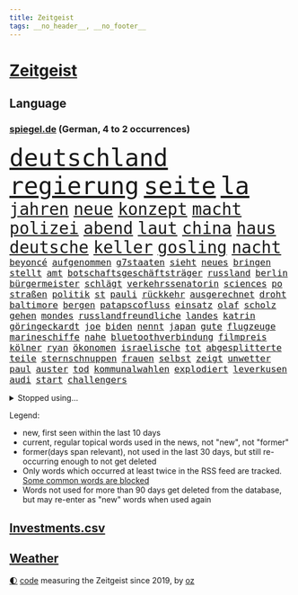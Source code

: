 ```yaml
---
title: Zeitgeist
tags: __no_header__, __no_footer__
---
```


# [Zeitgeist](https://oliz.io/zeitgeist/)

## Language

<h3><a href="https://www.spiegel.de" target="_blank">spiegel.de</a> (German, 4 to 2 occurrences)</h3>
<p style="font-family:monospace">
<span style="font-size:32pt"><a href="news_links.html#deutschland" class="current">deutschland</a></span>
<span style="font-size:32pt"><a href="news_links.html#regierung" class="current">regierung</a></span>
<span style="font-size:32pt"><a href="news_links.html#seite" class="current">seite</a></span>
<span style="font-size:32pt"><a href="news_links.html#la" class="current">la</a></span>
<br>
<span style="font-size:22pt"><a href="news_links.html#jahren" class="current">jahren</a></span>
<span style="font-size:22pt"><a href="news_links.html#neue" class="current">neue</a></span>
<span style="font-size:22pt"><a href="news_links.html#konzept" class="current">konzept</a></span>
<span style="font-size:22pt"><a href="news_links.html#macht" class="current">macht</a></span>
<span style="font-size:22pt"><a href="news_links.html#polizei" class="current">polizei</a></span>
<span style="font-size:22pt"><a href="news_links.html#abend" class="current">abend</a></span>
<span style="font-size:22pt"><a href="news_links.html#laut" class="current">laut</a></span>
<span style="font-size:22pt"><a href="news_links.html#china" class="current">china</a></span>
<span style="font-size:22pt"><a href="news_links.html#haus" class="current">haus</a></span>
<span style="font-size:22pt"><a href="news_links.html#deutsche" class="current">deutsche</a></span>
<span style="font-size:22pt"><a href="news_links.html#keller" class="current">keller</a></span>
<span style="font-size:22pt"><a href="news_links.html#gosling" class="current">gosling</a></span>
<span style="font-size:22pt"><a href="news_links.html#nacht" class="current">nacht</a></span>
<br>
<span style="font-size:12pt"><a href="news_links.html#beyoncé" class="current">beyoncé</a></span>
<span style="font-size:12pt"><a href="news_links.html#aufgenommen" class="current">aufgenommen</a></span>
<span style="font-size:12pt"><a href="news_links.html#g7staaten" class="current">g7staaten</a></span>
<span style="font-size:12pt"><a href="news_links.html#sieht" class="current">sieht</a></span>
<span style="font-size:12pt"><a href="news_links.html#neues" class="current">neues</a></span>
<span style="font-size:12pt"><a href="news_links.html#bringen" class="current">bringen</a></span>
<span style="font-size:12pt"><a href="news_links.html#stellt" class="current">stellt</a></span>
<span style="font-size:12pt"><a href="news_links.html#amt" class="current">amt</a></span>
<span style="font-size:12pt"><a href="news_links.html#botschaftsgeschäftsträger" class="new">botschaftsgeschäftsträger</a></span>
<span style="font-size:12pt"><a href="news_links.html#russland" class="current">russland</a></span>
<span style="font-size:12pt"><a href="news_links.html#berlin" class="current">berlin</a></span>
<span style="font-size:12pt"><a href="news_links.html#bürgermeister" class="current">bürgermeister</a></span>
<span style="font-size:12pt"><a href="news_links.html#schlägt" class="current">schlägt</a></span>
<span style="font-size:12pt"><a href="news_links.html#verkehrssenatorin" class="current">verkehrssenatorin</a></span>
<span style="font-size:12pt"><a href="news_links.html#sciences" class="new">sciences</a></span>
<span style="font-size:12pt"><a href="news_links.html#po" class="current">po</a></span>
<span style="font-size:12pt"><a href="news_links.html#straßen" class="current">straßen</a></span>
<span style="font-size:12pt"><a href="news_links.html#politik" class="current">politik</a></span>
<span style="font-size:12pt"><a href="news_links.html#st" class="current">st</a></span>
<span style="font-size:12pt"><a href="news_links.html#pauli" class="current">pauli</a></span>
<span style="font-size:12pt"><a href="news_links.html#rückkehr" class="current">rückkehr</a></span>
<span style="font-size:12pt"><a href="news_links.html#ausgerechnet" class="current">ausgerechnet</a></span>
<span style="font-size:12pt"><a href="news_links.html#droht" class="current">droht</a></span>
<span style="font-size:12pt"><a href="news_links.html#baltimore" class="current">baltimore</a></span>
<span style="font-size:12pt"><a href="news_links.html#bergen" class="current">bergen</a></span>
<span style="font-size:12pt"><a href="news_links.html#patapscofluss" class="new">patapscofluss</a></span>
<span style="font-size:12pt"><a href="news_links.html#einsatz" class="current">einsatz</a></span>
<span style="font-size:12pt"><a href="news_links.html#olaf" class="current">olaf</a></span>
<span style="font-size:12pt"><a href="news_links.html#scholz" class="current">scholz</a></span>
<span style="font-size:12pt"><a href="news_links.html#gehen" class="current">gehen</a></span>
<span style="font-size:12pt"><a href="news_links.html#mondes" class="new">mondes</a></span>
<span style="font-size:12pt"><a href="news_links.html#russlandfreundliche" class="new">russlandfreundliche</a></span>
<span style="font-size:12pt"><a href="news_links.html#landes" class="current">landes</a></span>
<span style="font-size:12pt"><a href="news_links.html#katrin" class="current">katrin</a></span>
<span style="font-size:12pt"><a href="news_links.html#göringeckardt" class="current">göringeckardt</a></span>
<span style="font-size:12pt"><a href="news_links.html#joe" class="current">joe</a></span>
<span style="font-size:12pt"><a href="news_links.html#biden" class="current">biden</a></span>
<span style="font-size:12pt"><a href="news_links.html#nennt" class="current">nennt</a></span>
<span style="font-size:12pt"><a href="news_links.html#japan" class="current">japan</a></span>
<span style="font-size:12pt"><a href="news_links.html#gute" class="current">gute</a></span>
<span style="font-size:12pt"><a href="news_links.html#flugzeuge" class="current">flugzeuge</a></span>
<span style="font-size:12pt"><a href="news_links.html#marineschiffe" class="new">marineschiffe</a></span>
<span style="font-size:12pt"><a href="news_links.html#nahe" class="current">nahe</a></span>
<span style="font-size:12pt"><a href="news_links.html#bluetoothverbindung" class="new">bluetoothverbindung</a></span>
<span style="font-size:12pt"><a href="news_links.html#filmpreis" class="current">filmpreis</a></span>
<span style="font-size:12pt"><a href="news_links.html#kölner" class="current">kölner</a></span>
<span style="font-size:12pt"><a href="news_links.html#ryan" class="current">ryan</a></span>
<span style="font-size:12pt"><a href="news_links.html#ökonomen" class="current">ökonomen</a></span>
<span style="font-size:12pt"><a href="news_links.html#israelische" class="current">israelische</a></span>
<span style="font-size:12pt"><a href="news_links.html#tot" class="current">tot</a></span>
<span style="font-size:12pt"><a href="news_links.html#abgesplitterte" class="new">abgesplitterte</a></span>
<span style="font-size:12pt"><a href="news_links.html#teile" class="current">teile</a></span>
<span style="font-size:12pt"><a href="news_links.html#sternschnuppen" class="new">sternschnuppen</a></span>
<span style="font-size:12pt"><a href="news_links.html#frauen" class="current">frauen</a></span>
<span style="font-size:12pt"><a href="news_links.html#selbst" class="current">selbst</a></span>
<span style="font-size:12pt"><a href="news_links.html#zeigt" class="current">zeigt</a></span>
<span style="font-size:12pt"><a href="news_links.html#unwetter" class="current">unwetter</a></span>
<span style="font-size:12pt"><a href="news_links.html#paul" class="current">paul</a></span>
<span style="font-size:12pt"><a href="news_links.html#auster" class="current">auster</a></span>
<span style="font-size:12pt"><a href="news_links.html#tod" class="current">tod</a></span>
<span style="font-size:12pt"><a href="news_links.html#kommunalwahlen" class="current">kommunalwahlen</a></span>
<span style="font-size:12pt"><a href="news_links.html#explodiert" class="current">explodiert</a></span>
<span style="font-size:12pt"><a href="news_links.html#leverkusen" class="current">leverkusen</a></span>
<span style="font-size:12pt"><a href="news_links.html#audi" class="current">audi</a></span>
<span style="font-size:12pt"><a href="news_links.html#start" class="current">start</a></span>
<span style="font-size:12pt"><a href="news_links.html#challengers" class="new">challengers</a></span>
</p>
<details>
<summary>Stopped using...</summary>
<p class="former" style="font-size:12pt">
2020(1290) alternativen(1289) bietet(1288) rassismus(1288) reduziert(1288) weise(1288) aufgerufen(1287) entdeckte(1287) firma(1287) italiens(1287) maria(1287) maß(1287) zugang(1287) entwurf(1286) steigenden(1286) unmut(1286) versprach(1286) kino(1285) nationen(1285) konfrontiert(1284) schoss(1284) überlebt(1284) 2000(1283) bewerber(1283) entwicklungen(1283) fuß(1283) haftstrafe(1283) klaren(1283) krankheit(1283) moderne(1283) queen(1283) übergeben(1283) durchsetzen(1282) klein(1282) wolle(1282) äußerungen(1282) atmosphäre(1281) favoriten(1281) kämpfer(1281) mörder(1281) verteidigungsministerium(1281) vorsitzenden(1281) überlebte(1281) armut(1280) hans(1280) illegalen(1280) kräftig(1280) regen(1280) spanischen(1280) trauer(1280) uspräsidenten(1280) verlängern(1280) verschoben(1280) angeblichen(1279) beachten(1279) forderte(1279) künftigen(1279) portugal(1279) rand(1279) restaurants(1279) berufung(1278) einstellen(1278) kabinett(1278) beispielen(1277) erneuten(1277) kolumnist(1277) kraftvoll(1277) nigeria(1277) radikale(1277) rom(1277) rückschlag(1277) dokumente(1276) einstigen(1276) längere(1276) sports(1276) städte(1276) weder(1276) bundesstaat(1275) nominiert(1275) offenen(1275) ungarns(1275) engagement(1274) i(1274) jüngeren(1274) lebte(1274) pflanzen(1274) warschau(1274) wirtschaftlichen(1274) einsetzen(1273) institut(1273) null(1273) schwierigkeiten(1273) strecke(1273) erkrankung(1271) fußballprofi(1271) mitteln(1271) oliver(1271) weite(1271) dar(1270) übernahme(1270) taliban(1269) erfunden(1268) ausmaß(1267) enge(1267) weckt(1267) überholt(1267) aufarbeitung(1265) halb(1265) müsste(1265) ringen(1264) vorgestellt(1264) holocaust(1263) gouverneur(1262) vorgelegt(1262) parallelen(1258) umgeht(1258) syrer(1257) abgelehnt(1256) offenbart(1256) museum(1255) schießen(1255) aufgabe(1248) vorläufig(1246) empfangen(1239) herausforderungen(1236) ära(1232) langem(1226) zusätzliche(1221) hitler(1218) estland(1162) rein(1136) blut(1107) charles(1082) lehren(1046) drohende(1038) kolumbien(1034) arte(1027) rereportage(1027) inflationsrate(1026) ausnahme(1021) gremium(986) polnischen(983) jahrzehnt(972) energiepreise(963) gehälter(943) fifa(942) games(926) 15000(925) krankenkassen(914) umsetzung(902) betrüger(894) fußballs(876) außenministerium(863) buschmann(851) weiten(834) krim(833) gefechte(832) streik(803) westens(801) umfragen(793) 40000(789) austausch(769) starkes(744) crew(737) wall(736) durchsuchen(730) großmutter(726) jack(718) viral(701) suchte(693) chefs(685) debattiert(685) paderborn(681) stockholm(681) schwächen(679) iii(677) youtube(676) republikanern(665) plädieren(664) jemals(653) entschuldigen(644) fassungslos(639) toilette(636) innenstadt(634) eigentliche(627) offizielle(624) disney(617) mithalten(617) studentin(609) herunter(598) lettland(597) eben(594) töne(594) lula(589) angeblicher(587) kita(585) erzielte(584) konten(584) beobachter(572) eingriff(569) kompliziert(565) quer(565) angreifen(564) persönlichen(562) direktor(555) future(553) schmeckt(552) spaltet(548) operiert(540) taucher(534) befragung(532) sam(531) erreichbar(529) jets(522) reichlich(517) bewirken(515) ausgemacht(514) one(513) 500000(512) zehntausenden(509) mitgliedern(503) überlebende(502) dfbelf(496) strafanzeige(491) kurzzeitig(488) mächtige(487) tourismus(479) freigelassen(477) rammt(476) kulturkampf(475) jung(467) geschwister(465) umstrittener(465) hilfsorganisation(463) gebühren(462) plätze(459) cem(458) wohlstand(456) islamistischen(450) ausgerufen(443) fluggesellschaft(440) wettlauf(439) niederländischen(438) dom(435) dennis(432) generäle(431) kleinere(431) 140(428) bär(425) panik(421) 130(419) 51(419) attackieren(419) loswerden(417) radfahrer(416) vereinten(411) arbeitskampf(410) instituts(409) rio(400) rebellion(397) kalkül(394) bestreiten(393) ebrahim(391) sofortiger(376) rückhalt(374) adhs(373) alexandra(373) produkt(368) drohte(365) wärmepumpe(365) arbeitswelt(356) lina(356) einsturz(355) massenhaft(353) straßenverkehr(352) beine(351) kolleginnen(351) gedenkt(350) gefangenenaustausch(349) luxus(349) überfahren(349) rotenburg(348) begleitete(346) belgische(344) expertengremium(341) minutenlang(341) fossile(336) inhaftierte(335) raisi(335) beteiligte(334) filmbranche(332) infolge(330) institute(330) heiklen(329) mohammed(329) 9(327) rekrutiert(325) beruft(321) finger(321) soldatinnen(321) vogel(320) blicke(319) dietmar(319) jeffrey(317) popp(316) achtjährige(315) bekennt(315) entgehen(315) open(314) aleksandar(309) spahn(308) würdigung(307) schirdewan(305) leichte(304) bundesagentur(301) trauma(295) rechtsradikalen(294) tierwohl(293) busfahrer(292) bartsch(290) vorlegen(289) weisen(289) selbstoptimierung(286) spaghetti(286) allgemeine(285) geschlossene(283) zulieferer(283) pass(282) anteile(281) eauto(279) palästinensischen(278) verkaufte(278) strafverfahren(277) zutaten(276) dfbfrauen(275) politikerinnen(274) arbeitslosen(272) journalistin(272) höheren(271) football(269) goldene(269) kooperiert(269) drohender(267) kriegsende(267) sicherheitsmaßnahmen(266) winfried(266) runden(265) fashion(264) sterne(264) week(264) realistisch(261) butter(259) maximal(259) kugel(258) erstaunlich(257) erwischte(257) exemplar(257) instagrampost(257) argentiniens(256) geleistet(256) jemen(255) rätselt(254) cannabislegalisierung(251) costa(251) hunden(251) entstand(250) kindesmissbrauch(250) airport(249) reserve(249) südkoreanische(247) unerwartete(247) monatelange(246) meyer(245) samstagabend(244) recherche(243) betrieben(242) klimaschädliche(242) debütant(240) digitalen(239) schild(239) tabellenführer(239) sichergestellt(237) hebel(235) fußballweltverband(233) saudiarabiens(233) andauern(232) kabine(232) models(232) roter(232) ticketpreise(232) 03(230) goldenen(229) gewöhnt(226) hall(226) betrag(225) tvsender(225) zypern(225) karrierecoach(224) franziska(223) rufe(223) rätselhafte(223) british(222) spezialeinheit(222) schwester(220) jugendorganisation(218) reformiert(215) rki(215) manchem(212) morgenstunden(211) steuererhöhungen(211) eigentlichen(210) wankt(210) mützenich(209) attentäter(208) erzeugt(207) verbannen(207) beschwert(206) düsteren(206) glänzt(206) son(205) klischee(204) noten(203) horst(201) königshaus(199) linkenpolitiker(199) mitmenschen(198) angeführt(196) kritikerin(195) regelungen(195) erstaunliche(194) kubicki(194) reifen(194) 55(193) mobbing(193) medizinische(192) spurlos(192) ultrarechten(192) kriege(191) nflstar(190) weitreichenden(190) demos(189) tsg(189) gerechnet(186) sitz(186) tolle(186) einlegen(185) sanierung(184) bist(182) mittwochmorgen(182) spitzenspiel(182) akademie(181) saarbrücken(180) betrugsprozess(178) mohammadi(178) effenbergbank(177) glückwünsche(177) schmalkalden(177) geregelt(176) größenwahn(174) unterscheidet(174) beteiligung(173) reagierten(173) verbotenen(173) überfüllten(173) neukölln(172) doha(171) gefängnisse(169) gauck(167) israelgazanews(167) santos(167) sara(167) bridge(166) mohammad(166) uneins(166) aufzubauen(165) gewähren(165) abschiebestopp(164) vereinbart(164) überfielen(164) eingedrungen(162) eingeweiht(162) nordwesten(162) immunsystem(161) mitgestalten(160) schacht(160) angespannten(159) bsw(159) häftlinge(159) gebraucht(158) bettina(157) club(157) fdpvize(157) flensburg(157) betroffener(156) bewaffneter(156) enttäuschen(156) versammelt(156) arbeitsrecht(155) lufthansatochter(155) bewirkt(154) staatssekretärin(154) traditionsklubs(154) warnstreiks(154) autonomiebehörde(152) räumung(152) düpiert(149) manch(149) erkämpfte(148) häme(148) bahnkunden(147) crown(147) freiem(147) gefeierte(147) literaturpreis(147) unikliniken(147) claus(146) einschnitte(146) gdlchef(146) lernte(146) lokführergewerkschaft(146) netflixserie(146) netzbetreiber(146) veränderung(146) weselsky(146) nationalmannschaftskapitän(145) sicherung(145) verhandlungsrunde(145) db(144) köpfen(144) bewacht(143) erwünscht(143) neffe(143) oppositionspartei(143) dunkeln(142) evan(142) nbasuperstar(142) weitem(142) aufzuarbeiten(141) gesundheitsbehörde(140) kolumbiens(140) spdfraktionschef(140) benedikt(139) finanzieren(139) haderte(139) ausrufezeichen(138) bauer(138) staatsoberhaupt(138) abgekommen(137) bezahlung(137) brisante(137) einnahme(137) immense(137) sammelte(136) dreijähriger(135) genehmigung(135) bundesverfassungsgerichts(134) energieinfrastruktur(134) hauswand(134) kündigungen(134) lokführern(134) stichwaffe(134) tourt(134) lebensstil(133) diverse(132) eingelöst(132) fdpfinanzminister(132) revier(132) 84(131) brutalität(131) clarke(131) freikommen(131) genozid(131) jesus(129) dfbteam(128) mileis(128) damaligen(127) janeiro(127) mutmaßlichem(127) usostküste(127) anzahl(126) ernsthaft(126) mehrwertsteuersatz(125) orbáns(125) sharon(125) versorgte(125) beruhigungsmittel(124) fördere(124) konsumieren(124) tennislegende(123) meghan(122) skigebiet(122) gershkovich(121) weihnachtsgeschenke(121) besitzen(120) misshandlungen(120) neuseelands(118) profitierte(118) angeklagten(117) belegschaft(117) christliche(117) dauerkrise(117) heimischen(117) sängerinnen(117) agnes(116) ehefrauen(116) starkwatzinger(116) merken(114) unterziehen(114) zeitdruck(114) förderprogramme(113) bundestagsmandat(112) donnerstagmorgen(112) fabrik(112) gespart(112) hebamme(112) natopartnern(112) blockbuster(111) buchempfehlungen(111) grundgesetzänderung(111) haut(111) einstufung(110) harvard(110) teppich(110) zeitalter(110) beigelegt(109) roberts(109) umfangreiche(109) inhaftierten(108) masterplan(108) aktiviert(107) andenken(107) mysteriöser(107) präsidentschaftswahlen(107) teamkollegen(107) amtierende(106) eiskunstlauf(106) mauern(106) platzen(106) spielabbruch(106) vorsitz(106) aufforstung(105) inhaftiert(105) materie(105) münzen(104) niedergelegt(104) shoppingapp(103) temu(103) wahr(103) wohnhausbrand(103) bill(102) humanitärer(102) kündigten(102) natochef(102) provinzen(102) prägende(102) verkünden(102) anzugreifen(101) dreyer(101) heuschnupfen(101) center(100) angepasst(99) fünfter(99) heizung(99) präsentierte(99) spiegelkorrespondentin(99) ranghohe(98) scorsese(98) bernhard(97) designs(97) gründet(97) high(97) meistgehörten(97) normalerweise(97) can(96) cavallo(96) erzielen(96) kiewer(96) banksy(95) erkranken(95) millionenschaden(95) passagier(95) vorgänge(95) saunen(94) westukraine(94) socken(93) spitzenwerte(93) talk(93) verwendung(93) barack(92) bianca(92) gleichberechtigung(92) wüten(92) aggressionen(91) beschädigten(91) ergeht(91) massenweise(91) seoul(91) totalmoderator(91) trotzt(91) dämon(90) fossil(90) gaspreise(90) hamasführer(90) hoheitsansprüche(90) meeresgebiet(90) bewilligen(89) eigentum(89) lautet(89) preiswerte(89) starre(89) verknüpfen(89) ammergauer(88) bauernproteste(88) brennende(88) darknet(88) duolingo(88) fritz(88) manipulieren(88) spitzenpolitiker(88) wundersame(88) 1980(87) gesundheitszustand(87) mobile(87) niedriger(87) prozessbeginn(87) sächsische(87) wofür(87) anstehende(86) brettspiel(86) hindeuten(86) pazifik(86) sowieso(86) spannendsten(86) terrorverdächtige(86) umkehren(86) altbau(85) brasilianer(85) inflationsausgleich(85) luftraumverletzung(85) oregon(85) warmes(85) 53jähriger(84) generalstabschef(84) kommando(84) neuwahl(84) regalen(84) wilhelm(84) zusammenstößen(84) beeinflusst(83) bienen(83) browser(83) derart(83) leichtes(83) regierungsumbildung(83) tücken(83) umarmt(83) zugunglück(83) exmann(82) hintern(82) sauerstoff(82) sparpläne(82) bestürzt(81) elisabeth(81) euagrarsubventionen(81) ferien(81) piloten(81) schneemassen(81) blockaden(80) freistellung(80) knospen(80) besänftigen(79) chrome(79) erfülltes(79) expolizist(79) gewidmet(79) reichsten(79) schmecken(79) taiwanfrage(79) ausgezahlt(78) brüllende(78) formiert(78) gratuliert(78) murray(78) verfeindet(78) erstatten(77) mehrjährige(77) protestierende(77) stau(77) terrorliste(77) verzögerungen(77) zero(77) dreh(76) gepäck(76) kollabierten(76) remigration(76) remigrationstreffen(76) usuniversität(76) wechselhaft(76) christdemokrat(75) cnn(75) eingestuft(75) glücklose(75) himmels(75) homöopathie(75) homöopathische(75) langstreckenrennen(75) luca(75) medizinisches(75) schusswaffen(75) sprechchöre(75) überfüllte(75) a9(74) einfrieren(74) einigem(74) agrarprodukte(73) bodenpersonal(73) geantwortet(73) hefner(73) magull(73) verdächtiger(73) binneni(72) parteifreund(72) erzeugen(71) frühes(71) hervorragend(71) stellvertreter(71) flugtaxis(70) geflohene(70) grundsatz(70) hab(70) knesset(70) rechtens(70) saul(70) taurus(70) ulf(70) verschlingt(70) jasna(69) modernes(69) mäzen(69) politikum(69) rallye(69) reemtsma(69) sozialforschung(69) verwandt(69) andre(68) ausmaße(68) burkhard(68) scheidet(68) szenario(68) terrormiliz(68) angeworben(67) krebskrank(67) offenbaren(67) unsicherer(67) hochrangige(66) kühlschrank(66) mails(66) tarifstreits(66) vergleichbare(66) kopfschmerz(65) krebserkrankungen(65) versammelten(65) volksbank(65) zerrissen(65) anonymen(64) ansagen(64) ausfällig(64) do(64) grandslamturnier(64) grünenministerin(64) inszenierungen(64) kommunisten(64) lästert(64) mauer(64) pandas(64) perfekter(64) unterhaltsam(64) übersetzer(64) akp(63) asiatischen(63) drogenkartelle(63) halbwegs(63) staatengemeinschaft(63) trainers(63) verbringen(63) blenden(62) gegenentwurf(62) gelegentlich(62) krankenbett(62) lifte(62) smarter(62) zusammenhängen(62) einwanderer(61) herausgabe(61) highlands(61) hirsche(61) landwirtinnen(61) mitarbeiterin(61) problems(61) wohnungsbrand(61) bedanken(60) landtagswahl(60) mediathek(60) schrieben(60) stadtgebiet(60) verfassungsfeinden(60) wanken(60) wirtschaftsschwäche(60) paukt(59) sicherheitsdienst(59) 19jähriger(58) altmeister(58) auswechseln(58) sacha(58) solches(58) spendensammeln(58) streamerin(58) twitch(58) volkswagens(58) wasserverbrauch(58) abwehrkampf(57) besonderer(57) erbeutet(57) heike(57) minderjährig(57) studiert(57) swiss(57) bestreikt(56) einstufen(56) french(56) grotesk(56) umweltaktivisten(56) wilson(56) özlem(56) bildungssystem(55) geparkte(55) klitschko(55) nachbesserungsbedarf(55) olivia(55) umgekehrt(55) vitali(55) kurt(54) sapiens(54) strengeren(54) zankt(54) ausfahrt(53) beauftragt(53) benennen(53) cyrus(53) exportbeschränkungen(53) miley(53) teilnehmenden(53) verbraucherschutz(53) achtungserfolg(52) augenzeugin(52) auslieferung(52) niedrigstem(52) schrift(52) gottesdienst(51) kairo(51) verschwindet(51) bestellen(50) elterngeldreform(50) glückte(50) schiffsunglück(50) alternativlos(49) assange(49) dreikampf(49) felder(49) menschenrechtsbeauftragte(49) torhüterin(49) wikileaksgründers(49) zauber(49) ausgehandelte(48) bundesstraße(48) geschwindigkeit(48) hanna(48) kostüm(48) marsch(48) popikone(48) lufthansabodenpersonal(47) north(47) sinkenden(47) usareise(47) widerstände(47) 180000(46) bärlauch(46) rücktritte(46) sofortigen(45) stehenden(45) uswahlkampf(45) vermittler(45) einfachste(44) eurer(44) geiseldrama(44) lea(44) auffälligen(43) berufsabschluss(43) hygiene(43) ideologie(43) nickel(43) vortag(43) befürchtungen(42) kremlkritikers(42) terrors(42) wahrnehmen(42) abrüstung(41) dasselbe(41) einfacher(41) gewöhnen(41) herausgerissen(41) lohnausgleich(41) tschetschenien(41) winzer(41) aktenzeichen(40) erhältlich(40) hereingefallen(40) kostenlosen(40) mordvorwürfe(40) rutte(40) rückgabe(40) 28jährigen(39) ewigkeit(39) haftet(39) sabine(39) taurusdebatte(39) angesagt(38) arbeitsrechtliche(38) clinton(38) geheimdiensten(38) sophia(38) tüten(38) verfällt(38) verletzungsbedingt(38) versicherungsschutz(38) überfiel(38) ausgebildet(37) bizarre(37) herrn(37) maximale(37) schlechtere(37) sumoringer(37) taurusflugkörper(37) angeschaut(36) ergebnislos(36) euagrarpolitik(36) fehlender(36) gewalttat(36) netten(36) vorbestrafte(36) brasília(35) höchstens(35) privatpersonen(35) rollstuhl(35) abwesenheit(34) mehrwertsteuersenkung(34) wildes(34) fotografiert(33) gehäuft(33) hausmeister(33) komponenten(33) persönliches(33) pfütze(33) sportevents(33) vizebürgermeister(33) wikileaksgründer(33) dani(32) hessischen(32) sensibler(32) stabile(32) urban(32) vorgegangen(32) entkommt(31) komponist(31) lahmt(31) umgekippt(31) kremltruppen(30) newark(30) connor(29) fernbleiben(29) fing(29) havarie(29) herzschrittmacher(29) karrierecoachin(29) komplimente(29) organ(29) sciencefictionepos(29) täuschen(29) ali(28) bedrohten(28) erlegt(28) familienangehörige(28) nordgaza(28) philippinisches(28) rafterroristen(28) salzburg(28) ernstvolker(27) geschäftszahlen(27) leo(27) lohnsteigerungen(27) absichten(26) absperrungen(26) ausbremsen(26) barbiefilm(26) horrorszenario(26) hotspur(26) internen(26) masern(26) seiler(26) tottenham(26) vorsitzender(26) 174(25) bahnt(25) forbesranking(25) grabow(25) indirekt(25) löhne(25) optimal(25) scheidenden(25) verwundbar(25) wohnheim(25) anfällig(24) autotester(24) bekriegen(24) blamage(24) dfbfunktionäre(24) diensten(24) gehörlosen(24) perus(24) reiht(24) vertritt(24) amateursportler(23) auszustatten(23) frida(23) grundschüler(23) schöne(23) verstörenden(23) werdende(23) ambitionierte(22) datenschutzbehörde(22) einigkeit(22) jamal(22) musiala(22) op(22) richtlinien(22) theo(22) zwanziger(22) aufregende(21) benötige(21) forschungsinstitute(21) huthiangriff(21) rum(21) treppenhaus(21) vaterschaftsurlaub(21) überdurchschnittlich(21) diana(20) geprägten(20) katholisch(20) krankheitserreger(20) sabrina(20) zerbrechen(20) beier(19) don(19) huthidrohnenangriff(19) schwindenden(19) weltsicherheitsrat(19) übernachtet(19) appellen(18) behördenangaben(18) cambridge(18) religiöse(18) royals(18) steilvorlage(18) duelle(17) exbürgermeister(17) exzessiv(17) feministische(17) dialog(16) lacht(16) stilllegen(16) dianas(15) gekommene(15) hinterlegen(15) hirschen(15) inkrafttreten(15) lenker(15) lin(15) pille(15) anwesen(14) gebunden(14) guide(14) lagerfeld(14) michelin(14) schifakrankenhaus(14) studien(14) verteidigungsausschusses(14) chatnachrichten(13) durchdacht(13) hasenhüttl(13) köpfe(13) therapie(13) bankmanfried(12) flughafens(12) friedensnobelpreisträgerin(12) ftx(12) klimaschützer(12) schlichter(12) titanic(12) 01(11) abgespalten(11) buchstäblich(11) kretschmann(11) schulkinder(11) wolken(11) ölraffinerien(11)
</p>
</details>
<p>Legend:
<ul>
<li><span class="new">new</span>, first seen within the last 10 days</li>
<li><span class="current">current</span>, regular topical words used in the news, not "new", not "former"</li>
<li><span class="former">former(days span relevant)</span>, not used in the last 30 days, but still re-occurring enough to not get deleted</li>
<li>Only words which occurred at least twice in the RSS feed are tracked. <a href="language/filters.py">Some common words are blocked</a></li>
<li>Words not used for more than 90 days get deleted from the database, but may re-enter as "new" words when used again</li>
</ul>
</p>

## [Investments](investments.html)[.csv](investments.csv)

## [Weather](weather.html)

<footer>
<a href="javascript:toggleTheme()" class="nav">🌓</a>
<a href="https://github.com/ooz/zeitgeist">code</a> measuring the Zeitgeist since 2019, by <a href="https://oliz.io">oz</a>
</footer>
